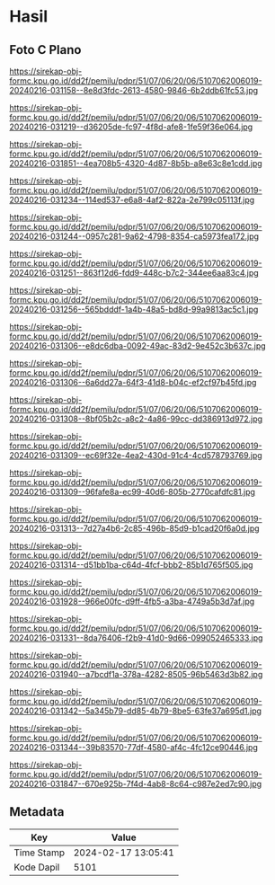# Hasil

## Foto C Plano

https://sirekap-obj-formc.kpu.go.id/dd2f/pemilu/pdpr/51/07/06/20/06/5107062006019-20240216-031158--8e8d3fdc-2613-4580-9846-6b2ddb61fc53.jpg

https://sirekap-obj-formc.kpu.go.id/dd2f/pemilu/pdpr/51/07/06/20/06/5107062006019-20240216-031219--d36205de-fc97-4f8d-afe8-1fe59f36e064.jpg

https://sirekap-obj-formc.kpu.go.id/dd2f/pemilu/pdpr/51/07/06/20/06/5107062006019-20240216-031851--4ea708b5-4320-4d87-8b5b-a8e63c8e1cdd.jpg

https://sirekap-obj-formc.kpu.go.id/dd2f/pemilu/pdpr/51/07/06/20/06/5107062006019-20240216-031234--114ed537-e6a8-4af2-822a-2e799c05113f.jpg

https://sirekap-obj-formc.kpu.go.id/dd2f/pemilu/pdpr/51/07/06/20/06/5107062006019-20240216-031244--0957c281-9a62-4798-8354-ca5973fea172.jpg

https://sirekap-obj-formc.kpu.go.id/dd2f/pemilu/pdpr/51/07/06/20/06/5107062006019-20240216-031251--863f12d6-fdd9-448c-b7c2-344ee6aa83c4.jpg

https://sirekap-obj-formc.kpu.go.id/dd2f/pemilu/pdpr/51/07/06/20/06/5107062006019-20240216-031256--565bdddf-1a4b-48a5-bd8d-99a9813ac5c1.jpg

https://sirekap-obj-formc.kpu.go.id/dd2f/pemilu/pdpr/51/07/06/20/06/5107062006019-20240216-031306--e8dc6dba-0092-49ac-83d2-9e452c3b637c.jpg

https://sirekap-obj-formc.kpu.go.id/dd2f/pemilu/pdpr/51/07/06/20/06/5107062006019-20240216-031306--6a6dd27a-64f3-41d8-b04c-ef2cf97b45fd.jpg

https://sirekap-obj-formc.kpu.go.id/dd2f/pemilu/pdpr/51/07/06/20/06/5107062006019-20240216-031308--8bf05b2c-a8c2-4a86-99cc-dd386913d972.jpg

https://sirekap-obj-formc.kpu.go.id/dd2f/pemilu/pdpr/51/07/06/20/06/5107062006019-20240216-031309--ec69f32e-4ea2-430d-91c4-4cd578793769.jpg

https://sirekap-obj-formc.kpu.go.id/dd2f/pemilu/pdpr/51/07/06/20/06/5107062006019-20240216-031309--96fafe8a-ec99-40d6-805b-2770cafdfc81.jpg

https://sirekap-obj-formc.kpu.go.id/dd2f/pemilu/pdpr/51/07/06/20/06/5107062006019-20240216-031313--7d27a4b6-2c85-496b-85d9-b1cad20f6a0d.jpg

https://sirekap-obj-formc.kpu.go.id/dd2f/pemilu/pdpr/51/07/06/20/06/5107062006019-20240216-031314--d51bb1ba-c64d-4fcf-bbb2-85b1d765f505.jpg

https://sirekap-obj-formc.kpu.go.id/dd2f/pemilu/pdpr/51/07/06/20/06/5107062006019-20240216-031928--966e00fc-d9ff-4fb5-a3ba-4749a5b3d7af.jpg

https://sirekap-obj-formc.kpu.go.id/dd2f/pemilu/pdpr/51/07/06/20/06/5107062006019-20240216-031331--8da76406-f2b9-41d0-9d66-099052465333.jpg

https://sirekap-obj-formc.kpu.go.id/dd2f/pemilu/pdpr/51/07/06/20/06/5107062006019-20240216-031940--a7bcdf1a-378a-4282-8505-96b5463d3b82.jpg

https://sirekap-obj-formc.kpu.go.id/dd2f/pemilu/pdpr/51/07/06/20/06/5107062006019-20240216-031342--5a345b79-dd85-4b79-8be5-63fe37a695d1.jpg

https://sirekap-obj-formc.kpu.go.id/dd2f/pemilu/pdpr/51/07/06/20/06/5107062006019-20240216-031344--39b83570-77df-4580-af4c-4fc12ce90446.jpg

https://sirekap-obj-formc.kpu.go.id/dd2f/pemilu/pdpr/51/07/06/20/06/5107062006019-20240216-031847--670e925b-7f4d-4ab8-8c64-c987e2ed7c90.jpg


## Metadata

| Key        | Value               |
| ---------- | ------------------- |
| Time Stamp | 2024-02-17 13:05:41 |
| Kode Dapil | 5101                |



